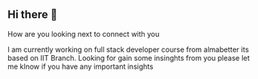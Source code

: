 ## Hi there 👋
How are you looking next to connect with you
<!--
**TheShrD/TheShrD** is a ✨ _special_ ✨ repository because its `README.md` (this file) appears on your GitHub profile.

Here are some ideas to get you started:

- 🔭 I'm currently currently working on ...
- 🌱 I’m currently learning ...
- 👯 I’m looking to collaborate on ...
- 🤔 I’m looking for help with ...
- 💬 Ask me about ...
- 📫 How to reach me: ...
- 😄 Pronouns: ...
- ⚡ Fun fact: ...
-->

I am currently working on full stack developer course from almabetter its based on IIT Branch. Looking for gain some insinghts from you please let me klnow if you have any important insights 

